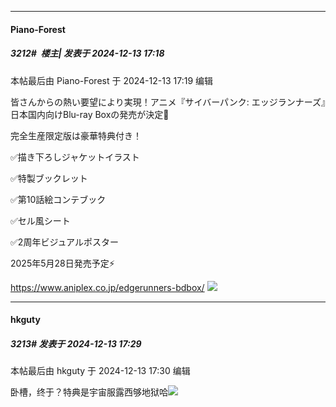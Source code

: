 ﻿
*****

####  Piano-Forest  
##### 3212#         楼主| 发表于 2024-12-13 17:18

 本帖最后由 Piano-Forest 于 2024-12-13 17:19 编辑 

皆さんからの熱い要望により実現！アニメ『サイバーパンク: エッジランナーズ』日本国内向けBlu-ray Boxの発売が決定🎉

完全生産限定版は豪華特典付き！

✅描き下ろしジャケットイラスト

✅特製ブックレット

✅第10話絵コンテブック

✅セル風シート

✅2周年ビジュアルポスター

2025年5月28日発売予定⚡️

https://www.aniplex.co.jp/edgerunners-bdbox/
<img src="https://p.sda1.dev/20/2e4499f588cd5dbb38f372dccfe8a82b/20241213_171720.jpg" referrerpolicy="no-referrer">


*****

####  hkguty  
##### 3213#       发表于 2024-12-13 17:29

 本帖最后由 hkguty 于 2024-12-13 17:30 编辑 

卧槽，终于？特典是宇宙服露西够地狱哈<img src="https://static.saraba1st.com/image/smiley/face2017/049.png" referrerpolicy="no-referrer">

